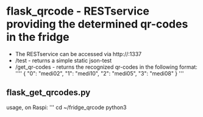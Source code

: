 # flask_qrcode - RESTservice providing the determined qr-codes in the fridge
* The RESTservice can be accessed via http://<raspi-ip>:1337
* /test - returns a simple static json-test
* /get_qr-codes - returns the recognized qr-codes in the following format:
''''
{
  "0": "medi02", 
  "1": "medi10", 
  "2": "medi05", 
  "3": "medi08"
}
'''

## flask_get_qrcodes.py
usage, on Raspi: 
'''
cd ~/fridge_qrcode
python3